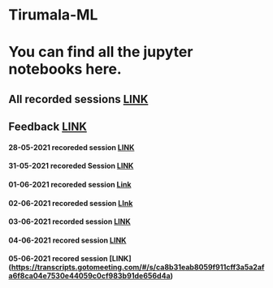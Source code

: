 # Tirumala-ML

# You can find all the jupyter notebooks here.
## All recorded sessions [LINK](https://drive.google.com/drive/folders/1oxvceD9Qw9RcK1o71Nqiyi9HFTSS9kEK?usp=sharing)
## Feedback [LINK](https://docs.google.com/forms/d/e/1FAIpQLSdZpX0WD5FNl-HfOQVTiX02Yld1fDNQ9d_1AYqM2CWwtijATA/viewform?usp=sf_link)

#### 28-05-2021 recoreded session [LINK](https://transcripts.gotomeeting.com/#/s/c45ef7ec275821c761b687f7fa04ab1e641ed37a05f3ffe703f5deb3305b2262)
#### 31-05-2021 recoreded Session [LINK](https://transcripts.gotomeeting.com/#/s/d765f0234aa6a4abd284ab62a0c6b6090a5ee89b811666a3323a4fced7110ba1)
#### 01-06-2021 recoreded session [Link](https://transcripts.gotomeeting.com/#/s/92109e536ebe74c1d7289a4a603f86a6bdd301acd11a794cc163f7e2e547caec)
#### 02-06-2021 recoreded session [LInk](https://transcripts.gotomeeting.com/#/s/478a33ee79f3b923a72ac31d5745b675d543f84aafd943933102abaa37b950f3)
#### 03-06-2021 recorded session [LINK](https://transcripts.gotomeeting.com/#/s/ba9693247595b196021cf80612fd16305cdfb79557f15d0632182829ea2f4d4e)
#### 04-06-2021 recored session [LINK](https://transcripts.gotomeeting.com/#/s/13ce1caa04e019e0730f32244585368aeb8c0889f532a3b4ccb57748ff0dbf94)
#### 05-06-2021 recored session [LINK] (https://transcripts.gotomeeting.com/#/s/ca8b31eab8059f911cff3a5a2afa6f8ca04e7530e44059c0cf983b91de656d4a)

